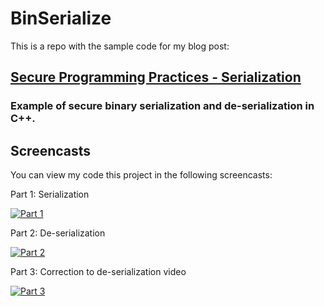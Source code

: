 # BinSerialize

This is a repo with the sample code for my blog post:

## [Secure Programming Practices - Serialization](https://dennisbabkin.com/blog/?i=AAA12200)
### Example of secure binary serialization and de-serialization in C++.

## Screencasts

You can view my code this project in the following screencasts:

Part 1: Serialization

[![Part 1](http://img.youtube.com/vi/PeYH4Zl9RGc/0.jpg)](http://www.youtube.com/watch?v=PeYH4Zl9RGc "Part 1 | Serialization | Example of Binary Serialization in C++ | Secure Programming Practices")

Part 2: De-serialization

[![Part 2](http://img.youtube.com/vi/7NT9Ko0kQHE/0.jpg)](http://www.youtube.com/watch?v=7NT9Ko0kQHE "Part 2 | De-serialization | Example of Binary Serialization in C++ | Secure Programming Practices")

Part 3: Correction to de-serialization video

[![Part 3](http://img.youtube.com/vi/myrPSE90Rbc/0.jpg)](http://www.youtube.com/watch?v=myrPSE90Rbc "Part 3 | De-serialization (Correction) | Example of Binary Serialization in C++")
